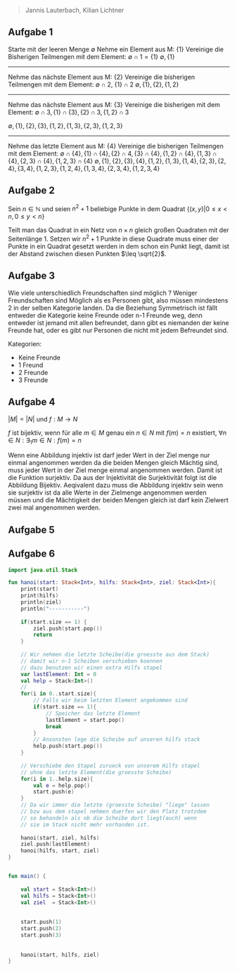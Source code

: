 > Jannis Lauterbach, Kilian Lichtner

## Aufgabe 1

Starte mit der leeren Menge $\emptyset$
Nehme ein Element aus M: $\{1\}$
Vereinige die Bisherigen Teilmengen mit dem Element:
$\emptyset \cap {1} =\{1\}$
$\emptyset, \{1\}$

---

Nehme das nächste Element aus M: $\{2\}$
Vereinige die bisherigen Teilmengen mit dem Element: 
$\emptyset \cap 2$, $\{1\} \cap {2}$
$\emptyset, \{1\}, \{2\}, \{1, 2\}$

---

Nehme das nächste Element aus M: $\{3\}$
Vereinige die bisherigen mit dem Element: 
$\emptyset \cap 3, \{1\} \cap \{3\}, \{2\} \cap 3, \{1, 2\} \cap 3$

$\emptyset, \{1\}, \{2\}, \{3\}, \{1, 2\}, \{1, 3\}, \{2, 3\}, \{1, 2 ,3\}$

---

Nehme das letzte Element aus M: $\{4\}$
Vereinige die bisherigen Teilmengen mit dem Element: $\emptyset \cap \{4\}, \{1\} \cap \{4\}, \{2\} \cap 4, \{3\} \cap \{4\}, \{1, 2\} \cap \{4\}, \{1, 3\} \cap \{4\}, \{2, 3\} \cap \{4\}, \{1, 2, 3\} \cap \{4\}$
$\emptyset, \{1\}, \{2\}, \{3\}, \{4\}, \{1, 2\}, \{1, 3\}, \{1, 4\},\{2, 3\}, \{2, 4\}, \{3, 4\}, \{1, 2 ,3\},    \{1, 2, 4\}, \{1, 3, 4\}, \{2, 3, 4\}, \{1, 2, 3, 4\}$


## Aufgabe 2

Sein $n \in \mathbb N$ und seien $n^2 + 1$ beliebige Punkte in dem Quadrat $\{(x, y) | 0 \leq x < n, 0 \leq y < n\}$

Teilt man das Quadrat in ein Netz von $n\times n$ gleich großen Quadraten mit der Seitenlänge 1. Setzen wir $n^2 + 1$ Punkte in diese Quadrate muss einer der Punkte in ein Quadrat gesetzt werden in dem schon ein Punkt liegt, damit ist der Abstand zwischen diesen Punkten $\leq \sqrt{2}$. 

## Aufgabe 3

Wie viele unterschiedlich Freundschaften sind möglich ? Weniger Freundschaften sind Möglich als es Personen gibt, also müssen mindestens 2 in der selben Kategorie landen. Da die Beziehung Symmetrisch ist fällt entweder die Kategorie keine Freunde oder n-1 Freunde weg, denn entweder ist jemand mit allen befreundet, dann gibt es niemanden der keine Freunde hat, oder es gibt nur Personen die nicht mit jedem Befreundet sind.

Kategorien:
 - Keine Freunde
 - 1 Freund
 - 2 Freunde
 - 3 Freunde


## Aufgabe 4

$|M| = |N|$ und $f: M\to N$

$f$ ist bijektiv, wenn für alle $m \in M$ genau ein $n\in N$ mit $f(m) = n$ existiert, $\forall n\in N: \exists_1 m \in N: f(m) = n$


Wenn eine Abbildung injektiv ist darf jeder Wert in der Ziel menge nur einmal angenommen werden da die beiden Mengen gleich Mächtig sind,
muss jeder Wert in der Ziel menge einmal angenommen werden. Damit ist die Funktion surjektiv. Da aus der Injektivität die Surjektivität folgt ist die Abbildung Bijektiv. Aeqivalent dazu muss die Abbildung injektiv sein wenn  sie surjektiv ist da alle Werte in der Zielmenge angenommen werden müssen und die Mächtigkeit der beiden Mengen gleich ist darf kein Zielwert zwei mal angenommen werden.


## Aufgabe 5


## Aufgabe 6
```kotlin
import java.util.Stack

fun hanoi(start: Stack<Int>, hilfs: Stack<Int>, ziel: Stack<Int>){
    print(start)
    print(hilfs)
    println(ziel)
    println("-----------")
    
    if(start.size == 1) {
    	ziel.push(start.pop())
        return
    }
    
    // Wir nehmen die letzte Scheibe(die groesste aus dem Stack)
    // damit wir n-1 Scheiben verschieben koennen
    // dazu benutzen wir einen extra Hilfs stapel
    var lastElement: Int = 0
    val help = Stack<Int>()
    // 
    for(i in 0..start.size){
        // Falls wir beim letzten Element angekommen sind
        if(start.size == 1){
            // Speicher das letzte Element
            lastElement = start.pop()
            break
        }
        // Ansonsten lege die Scheibe auf unseren hilfs stack
        help.push(start.pop())
    }
    
    // Verschiebe den Stapel zurueck von unserem Hilfs stapel
    // ohne das letzte Element(die groesste Scheibe)
    for(i in 1..help.size){
        val e = help.pop()
        start.push(e)
    }
    // Da wir immer die letzte (groesste Scheibe) "liege" lassen
    // bzw aus dem stapel nehmen duerfen wir den Platz trotzdem
    // so behandeln als ob die Scheibe dort liegt(auch) wenn
    // sie im Stack nicht mehr vorhanden ist.
    
    hanoi(start, ziel, hilfs)
    ziel.push(lastElement)
    hanoi(hilfs, start, ziel)
}


fun main() {
    
    val start = Stack<Int>()
    val hilfs = Stack<Int>()
    val ziel  = Stack<Int>()
    
    
    start.push(1)
    start.push(2)
    start.push(3)
    
    
    hanoi(start, hilfs, ziel)
}
```